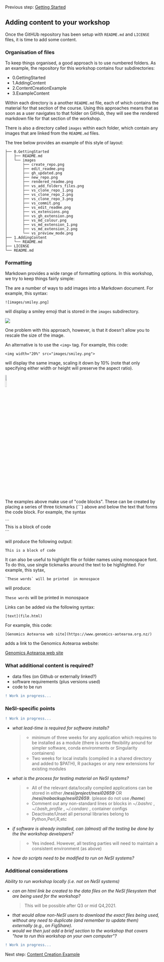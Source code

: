 Previous step: [Getting Started](../0.GettingStarted)

## Adding content to your workshop

Once the GitHUb repository has been setup with `README.md` and `LICENSE` files, it is time to add some content.

### Organisation of files

To keep things organised, a good approach is to use numbered folders.  As an example, the repository for this workshop contains four subdirectories:

 - 0.GettingStarted
 - 1.AddingContent
 - 2.ContentCreationExample
 - 3.ExampleContent

Within each directory is a another `README.md` file, each of which contains the material for that section of the course. Using this approaches means that as soon as a user navigates to that folder on GitHub, they will see the rendered markdown file for that section of the workshop.

There is also a directory called `images` within each folder, which contain any images that are linked from the `README.md` files.

The tree below provides an example of this style of layout:

```
├── 0.GettingStarted
│   ├── README.md
│   └── images
│       ├── create_repo.png
│       ├── edit_readme.png
│       ├── gh_updated.png
│       ├── new_repo.png
│       ├── rendered_readme.png
│       ├── vs_add_folders_files.png
│       ├── vs_clone_repo_1.png
│       ├── vs_clone_repo_2.png
│       ├── vs_clone_repo_3.png
│       ├── vs_commit.png
│       ├── vs_edit_readme.png
│       ├── vs_extensions.png
│       ├── vs_gh_extension.png
│       ├── vs_md_colour.png
│       ├── vs_md_extension_1.png
│       ├── vs_md_extension_2.png
│       └── vs_preview_mode.png
├── 1.AddingContent
│   └── README.md
├── LICENSE
└── README.md
```

### Formatting

Markdown provides a wide range of formatting options. In this workshop, we try to keep things fairly simple:

The are a number of ways to add images into a Markdown document.  For example, this syntax:

```
![images/smiley.png]
```

will display a smiley emoji that is stored in the `images` subdirectory.

![](images/smiley.png)

One problem with this approach, however, is that it doesn't allow you to rescale the size of the image.

An alternative is to use the `<img>` tag. For example, this code:

```
<img width="20%" src="images/smiley.png">
```

will display the same image, scaling it down by 10% (note that only specifying either width or height will preserve the aspect ratio).

<img width="10%" src="images/smiley.png">

The examples above make use of "code blocks".  These can be created by placing a series of three tickmarks (```) above and below the text that forms the code block. For example, the syntax

\`\`\`<BR>
This is a block of code<BR>
\`\`\`

will produce the following output:

```
This is a block of code
```

It can also be useful to highlight file or folder names using monospace font.  To do this, use single tickmarks around the text to be highlighted.  For example, this sytax,

```
`These words` will be printed  in monospace
```

will produce:

`These words` will be printed  in monospace

Links can be added via the following syntax:

```
[text](file.html)
```

For example, this code:

```
[Genomics Aotearoa web site](https://www.genomics-aotearoa.org.nz/)
```

adds a link to the Genomics Aotearoa website:

[Genomics Aotearoa web site](https://www.genomics-aotearoa.org.nz/)

### What additional content is required?

 - data files (on Github or externally linked?)
 - software requirements (plus versions used)
 - code to be run

```diff
! Work in progress...
```
### NeSI-specific points

```diff
! Work in progress...
```


 - *what lead-time is required for software installs?*
      >* minimum of three weeks for any application which requires to be installed as a module (there is some flexibility around for simpler software, conda environments or Singularity containers)
      >* Two weeks for local installs (compiled in a shared directory and added to $PATH), R packages or any new extensions for existing modules
 - *what is the process for testing material on NeSI systems?*
      >* All of the relevant data/locally compiled applications can be stored in either ***/nesi/project/nesi02659*** OR ***/nesi/nobackup/nesi02659***. (please do not use ***/home***)
      >* Comment out any non-standard lines or blocks in *~/.bashrc* , *~/.bash_profile* , *~/.condarc* , container configs
      >* Deactivate/Unset all personal libraries belong to Python,Perl,R,etc
 - *if software is already installed, can (almost) all the testing be done by the the workshop developers?*
      >* Yes indeed. However, all testing parties will need to maintain a consistent environment (as above)
 - *how do scripts need to be modified to run on NeSI systems?*

### Additional considerations
 
*Ability to run workshop locally (i.e. not on NeSI systems)*

- *can an html link be created to the data files on the NeSI filesystem that are being used for the workshop?*
    >This will be possible after Q3 or mid Q4,2021.  
- *that would allow non-NeSI users to download the exact files being used, without any need to duplicate (and remember to update them) externally (e.g., on FigShare).*
- *would we then just add a brief section to the workshop that covers "how to run this workshop on your own computer"?*

```diff
! Work in progress...
```

Next step: [Content Creation Example](../2.ContentCreationExample)
